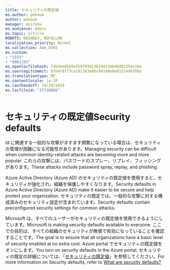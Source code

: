 ```yaml
---
title: セキュリティの既定値
ms.author: pebaum
author: pebaum
manager: mnirkhe
ms.audience: Admin
ms.topic: article
ROBOTS: NOINDEX, NOFOLLOW
localization_priority: Normal
ms.collection: Adm_O365
ms.custom:
- "3153"
- "9001193"
ms.openlocfilehash: f4bdee85b9afb9f89d2382441106ddd82394c16e
ms.sourcegitcommit: 07b47d7f3ca191363e6bc84140e8e01524d6f08e
ms.translationtype: MT
ms.contentlocale: ja-JP
ms.lasthandoff: 10/24/2019
ms.locfileid: "37726866"
---
```

# <a name="security-defaults"></a><span data-ttu-id="eef21-102">セキュリティの既定値</span><span class="sxs-lookup"><span data-stu-id="eef21-102">Security defaults</span></span>

<span data-ttu-id="eef21-103">Id に関連する一般的な攻撃がますます頻繁になっている場合は、セキュリティの管理が困難になる可能性があります。</span><span class="sxs-lookup"><span data-stu-id="eef21-103">Managing security can be difficult when common identity-related attacks are becoming more and more popular.</span></span> <span data-ttu-id="eef21-104">これらの攻撃には、パスワードのスプレー、リプレイ、フィッシングがあります。</span><span class="sxs-lookup"><span data-stu-id="eef21-104">These attacks include password spray, replay, and phishing.</span></span>

<span data-ttu-id="eef21-105">Azure Active Directory (Azure AD) のセキュリティの既定値を使用すると、セキュリティが強化され、組織を保護しやすくなります。</span><span class="sxs-lookup"><span data-stu-id="eef21-105">Security defaults in Azure Active Directory (Azure AD) make it easier to be secure and help protect your organization.</span></span> <span data-ttu-id="eef21-106">セキュリティの既定では、一般的な攻撃に対する構成済みのセキュリティ設定が含まれています。</span><span class="sxs-lookup"><span data-stu-id="eef21-106">Security defaults contain preconfigured security settings for common attacks.</span></span>

<span data-ttu-id="eef21-107">Microsoft は、すべてのユーザーがセキュリティの既定値を使用できるようにしています。</span><span class="sxs-lookup"><span data-stu-id="eef21-107">Microsoft is making security defaults available to everyone.</span></span> <span data-ttu-id="eef21-108">ここでの目的は、すべての組織のセキュリティが無償で有効になっていることを確認することです。</span><span class="sxs-lookup"><span data-stu-id="eef21-108">The goal is to ensure that all organizations have a basic level of security enabled at no extra cost.</span></span> <span data-ttu-id="eef21-109">Azure portal でセキュリティの既定値をオンにします。</span><span class="sxs-lookup"><span data-stu-id="eef21-109">You turn on security defaults in the Azure portal.</span></span> <span data-ttu-id="eef21-110">セキュリティの既定の詳細については、「[セキュリティの既定値](https://docs.microsoft.com/azure/active-directory/conditional-access/concept-conditional-access-security-defaults)」を参照してください。</span><span class="sxs-lookup"><span data-stu-id="eef21-110">For more information on Security defaults, refer to [What are security defaults?](https://docs.microsoft.com/azure/active-directory/conditional-access/concept-conditional-access-security-defaults)</span></span>